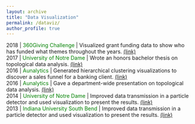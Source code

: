 ```yaml
---
layout: archive
title: "Data Visualization"
permalink: /dataviz/
author_profile: true
---
```


2018 | <font color="green">360Giving Challenge</font> | Visualized grant funding data to show who has funded what themes throughout the years. <font color="blue"><a href="https://jpskycak.github.io/360Giving-Challenge">(link)</a></font>  
2017 | <font color="green">University of Notre Dame</font> | Wrote an honors bachelor thesis on topological data analysis. <font color="blue"><a href="https://jpskycak.github.io/files/skycak-nd-tdathesis.pdf">(link)</a></font>  
2016 | <font color="green">Aunalytics</font> | Generated hierarchical clustering visualizations to discover a sales funnel for a banking client. <font color="blue"><a href="https://jpskycak.github.io/files/skycak-aunalytics-salesfunnel.pdf">(link)</a></font>  
2016 | <font color="green">Aunalytics</font> | Gave a department-wide presentation on topological data analysis. <font color="blue"><a href="https://jpskycak.github.io/files/skycak-aunalytics-tda.pdf">(link)</a></font>  
2014 | <font color="green">University of Notre Dame</font> | Improved data transmission in a particle detector and used visualization to present the results. <font color="blue"><a href="https://jpskycak.github.io/files/skycak-nd-particledetector.pdf">(link)</a></font>  
2013 | <font color="green">Indiana University South Bend</font> | Improved data transmission in a particle detector and used visualization to present the results. <font color="blue"><a href="https://jpskycak.github.io/files/skycak-iusb-particledetector.pdf">(link)</a></font>   
